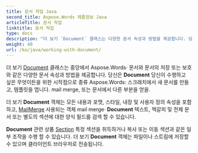 ```yaml
---
title: 문서 작업 Java
second_title: Aspose.Words 제품정보 Java
articleTitle: 문서 작업
linktitle: 문서 작업
type: docs
description: "더 보기 `Document` 클래스는 다양한 문서 속성과 방법을 제공합니다. 당신은 `Document` 당신이 수행하고 싶은 무엇이든을 위한 시작점으로 종류 Aspose.Words 제품정보 Java· 더 보기 `Document` 객체는 파일이나 스트림에 저장되며 브라우저로 전송됩니다."
weight: 40
url: /ko/java/working-with-document/
---
```


더 보기 [Document](https://reference.aspose.com/words/java/com.aspose.words/document/) 클래스는 중앙에서 Aspose.Words· 문서와 문서의 저장 또는 보호와 같은 다양한 문서 속성과 방법을 제공합니다. 당신은 **Document** 당신이 수행하고 싶은 무엇이든을 위한 시작점으로 종류 Aspose.Words: 스크래치에서 새 문서를 만들고, 템플릿을 엽니다. mail merge, 또는 문서에서 다른 부분을 얻을.

더 보기 **Document** 객체는 모든 내용과 포맷, 스타일, 내장 및 사용자 정의 속성을 포함하고, [MailMerge](https://reference.aspose.com/words/java/com.aspose.words/mailmerge/) 사용되는 객체 mail merge· **Document** 텍스트, 책갈피 및 전체 문서 또는 별도의 섹션에 대한 양식 필드를 검색 할 수 있습니다.

**Document** 관련 상품 [Section](https://reference.aspose.com/words/java/com.aspose.words/section/) 특정 섹션을 취득하거나 복사 또는 이동 섹션과 같은 일부 조작을 수행 할 수 있습니다. 더 보기 **Document** 객체는 파일이나 스트림에 저장할 수 있으며 클라이언트 브라우저로 전송됩니다.

